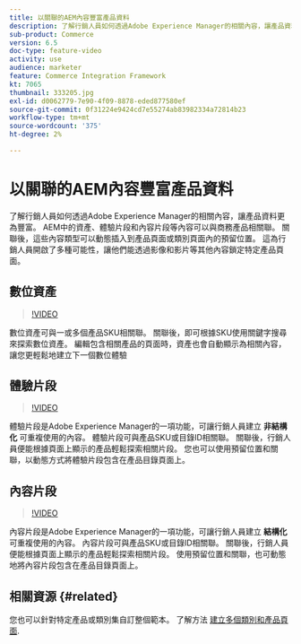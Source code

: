 ```yaml
---
title: 以關聯的AEM內容豐富產品資料
description: 了解行銷人員如何透過Adobe Experience Manager的相關內容，讓產品資料更為豐富。 AEM中的資產和體驗片段等內容可與商務產品相關聯。 關聯後，這些內容類型可以動態插入到產品頁面或類別頁面內的預留位置。 這為行銷人員開啟了多種可能性，讓他們能透過影像和影片等其他內容鎖定特定產品頁面。
sub-product: Commerce
version: 6.5
doc-type: feature-video
activity: use
audience: marketer
feature: Commerce Integration Framework
kt: 7065
thumbnail: 333205.jpg
exl-id: d0062779-7e90-4f09-8878-eded877580ef
source-git-commit: 0f31224e9424cd7e55274ab83982334a72814b23
workflow-type: tm+mt
source-wordcount: '375'
ht-degree: 2%

---
```


# 以關聯的AEM內容豐富產品資料

了解行銷人員如何透過Adobe Experience Manager的相關內容，讓產品資料更為豐富。 AEM中的資產、體驗片段和內容片段等內容可以與商務產品相關聯。 關聯後，這些內容類型可以動態插入到產品頁面或類別頁面內的預留位置。 這為行銷人員開啟了多種可能性，讓他們能透過影像和影片等其他內容鎖定特定產品頁面。

## 數位資產

>[!VIDEO](https://video.tv.adobe.com/v/339121/?quality=12&learn=on)

數位資產可與一或多個產品SKU相關聯。 關聯後，即可根據SKU使用關鍵字搜尋來探索數位資產。 編輯包含相關產品的頁面時，資產也會自動顯示為相關內容，讓您更輕鬆地建立下一個數位體驗

## 體驗片段

>[!VIDEO](https://video.tv.adobe.com/v/333205/?quality=12&learn=on)

體驗片段是Adobe Experience Manager的一項功能，可讓行銷人員建立 **非結構化** 可重複使用的內容。 體驗片段可與產品SKU或目錄ID相關聯。 關聯後，行銷人員便能根據頁面上顯示的產品輕鬆探索相關片段。 您也可以使用預留位置和關聯，以動態方式將體驗片段包含在產品目錄頁面上。

## 內容片段

>[!VIDEO](https://video.tv.adobe.com/v/339182/?quality=12&learn=on)

內容片段是Adobe Experience Manager的一項功能，可讓行銷人員建立 **結構化** 可重複使用的內容。 內容片段可與產品SKU或目錄ID相關聯。 關聯後，行銷人員便能根據頁面上顯示的產品輕鬆探索相關片段。 使用預留位置和關聯，也可動態地將內容片段包含在產品目錄頁面上。

## 相關資源 {#related}

您也可以針對特定產品或類別集自訂整個範本。 了解方法 [建立多個類別和產品頁面](/help/commerce/cif/configuring/multi-template-usage.md).
